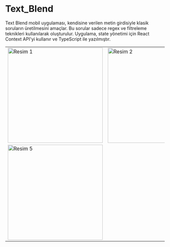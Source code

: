 # Text_Blend

Text Blend mobil uygulaması, kendisine verilen metin girdisiyle klasik soruların üretilmesini amaçlar. Bu sorular sadece regex ve filtreleme teknikleri kullanılarak oluşturulur. Uygulama, state yönetimi için React Context API'yi kullanır ve TypeScript ile yazılmıştır.

<table>
  <tr>
    <td><img src="https://user-images.githubusercontent.com/64336826/230788693-97fef5dd-eb4c-4354-93f2-649afaaf5814.png" alt="Resim 1" height="300"></td>
    <td><img src="https://user-images.githubusercontent.com/64336826/230788699-f1fa664f-9ed8-46a4-a9c6-5cf1d983bda4.png" alt="Resim 2" height="300"></td>
    <td><img src="https://user-images.githubusercontent.com/64336826/230788701-aa77d147-fec7-4a77-bf0a-dca34cd78e5a.png" alt="Resim 3" height="300"></td>
    <td><img src="https://user-images.githubusercontent.com/64336826/230788706-885b32bd-5fe7-45e7-ad49-1692ac390716.png" alt="Resim 4" height="300"></td>
  </tr>
  <tr>
    <td><img src="https://user-images.githubusercontent.com/64336826/230788709-7064e473-960a-485f-a228-8671bdd34071.png" alt="Resim 5" height="300"></td>
  </tr>
</table>

